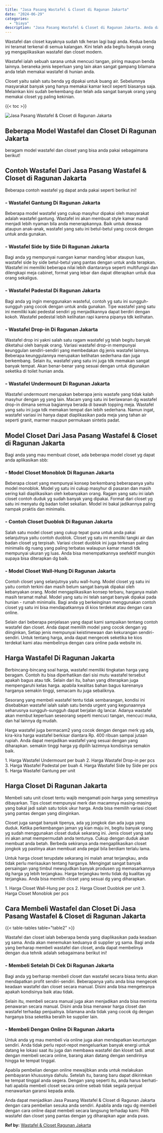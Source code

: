 ```yaml
---
title: "Jasa Pasang Wastafel & Closet di Ragunan Jakarta"
date: "2024-06-29"
categories: 
  - "biaya"
description: "Jasa Pasang Wastafel & Closet di Ragunan Jakarta. Anda dapat menjadikan Jasa Pasang Wastafel & Closet di Ragunan Jakarta dengan cara pembelian sesuka anda se..."
---
```


Wastafel dan closet kayaknya sudah tdk heran lagi bagi anda. Kedua benda ini teramat terkenal di semua kalangan. Kini telah ada begitu banyak orang yg mengaplikasikan wastafel dan closet modern.

Wastafel ialah sebuah sarana untuk mencuci tangan, piring maupun benda lainnya. beraneka jenis keperluan yang lain akan sangat gampang bilamana anda telah memakai wastafel di hunian anda.

Closet yaitu salah satu benda yg dipakai untuk buang air. Sebelumnya masyarakat banyak yang hanya memakai kamar kecil seperti biasanya saja. Melainkan kini sudah berkembang dan telah ada sangat banyak orang yang memakai closet yg paling kekinian.

{{< toc >}}

![Jasa Pasang Wastafel & Closet di Ragunan Jakarta](/images/wastafel-closet-murah27.png)

## Beberapa Model Wastafel dan Closet Di Ragunan Jakarta

beragam model wastafel dan closet yang bisa anda pakai sebagaimana berikut!

## Contoh Wastafel Dari Jasa Pasang Wastafel & Closet di Ragunan Jakarta

Beberapa contoh wastafel yg dapat anda pakai seperti berikut ini!

### \- Wastafel Gantung Di Ragunan Jakarta

Beberapa model wastafel yang cukup masyhur dipakai oleh masyarakat adalah wastafel gantung. Wastafel ini akan membuat style kamar mandi menjadi lebih nyaman bila anda menerapkannya. Baik untuk dewasa ataupun anak-anak, wastafel yang satu ini betul-betul yang cocok dengan untuk anda gunakan.

### \- Wastafel Side by Side Di Ragunan Jakarta

Bagi anda yg mempunyai ruangan kamar manding lebar ataupun luas, wastafel side by side betul-betul yang pantas dengan untuk anda terapkan. Wastafel ini memiliki beberapa nilai lebih diantaranya seperti multifungsi dan dilengkapi meja cabinet, format yang lebar dan dapat diterapkan untuk dua orang sekaligus.

### \- Wastafel Padestal Di Ragunan Jakarta

Bagi anda yg ingin menggunakan wasteful, contoh yg satu ini sungguh-sungguh yang cocok dengan untuk anda gunakan. Tipe wastafel yang satu ini memiliki kaki pedestal sendiri yg menjadikannya dapat berdiri dengan kokoh. Wastafel pedestal lebih kelihatan rapi karena pipanya tdk kelihatan.

### \- Wastafel Drop-in Di Ragunan Jakarta

Wastafel drop ini yakni salah satu ragam wastafel yg telah begitu banyak diketahui oleh banyak orang. Variasi wastafel drop-in mempunyai keunggulan sendiri-sendiri yang membedakan dg jenis wastafel lainnya. Beberapa keunggulannya merupakan kelihatan sederhana dan juga berkembang. Selain itu, wastafel yang satu ini juga tdk memakan sangat banyak tempat. Akan benar-benar yang sesuai dengan untuk digunakan seketika di toilet hunian anda.

### \- Wastafel Undermount Di Ragunan Jakarta

Wastafel undermount merupakan beberapa jenis wastafe yang tidak kalah masyhur dengan yg yang lain. Macam yang satu ini berlawanan dg wastafel drop-in dimana semua bagiannya berada di bawah topping meja. Wastafel yang satu ini juga tdk memakan tempat dan lebih sederhana. Namun ingat, wastafel variasi ini hanya dapat diaplikasikan pada meja yang tahan air seperti granit, marmer maupun permukaan sintetis padat.

## Model Closet Dari Jasa Pasang Wastafel & Closet di Ragunan Jakarta

Bagi anda yang mau membuat closet, ada beberapa model closet yg dapat anda aplikasikan sbb:

### \- Model Closet Monoblok Di Ragunan Jakarta

Beberapa closet yang mempunyai konsep berkembang beberapanya yaitu model monoblok. Model yg satu ini cukup masyhur di pasaran dan masih sering kali diaplikasikan oleh kebanyakan orang. Ragam yang satu ini ialah closet contoh duduk yg sudah banyak yang dipakai. Format dari closet yg satu ini menyatu dg badan toilet sekalian. Model ini bakal jadikannya paling nampak praktis dan minimalis.

### \- Contoh Closet Duoblok Di Ragunan Jakarta

Salah satu model closet yang cukup tepat guna untuk anda pakai selanjutnya yaitu contoh duoblok. Closet yg satu ini memiliki tangki air dan badan closet yg terpisah. Variasi closet duoblok ini juga terkesan paling minimalis dg ruang yang paling terbatas walaupun kamar mandi tdk mempunyai ukuran yg luas. Anda bisa menempatkannya seefektif mungkin supaya bisa diterapkan dg baik.

### \- Model Closet Wall-Hung Di Ragunan Jakarta

Contoh closet yang selanjutnya yaitu wall-hung. Model closet yg satu ini yaitu contoh terkini dan masih belum sangat banyak dipakai oleh kebanyakan orang. Model mengaplikasikan konsep terbaru, harganya malah masih teramat mahal. Model yang satu ini telah sangat banyak dipakai pada hunian - rumah minimalis. Bagi anda yg berkeinginan menggunakan contoh closet yg satu ini bisa mendapatkannya di kios terdekat atau dengan cara online.

Selain dari beberapa penjelasan yang dapat kami sampaikan tentang contoh wastafel dan closet. Anda dapat memilih model yang cocok dengan yg diinginkan, Setiap jenis mempunyai keistimewaan dan kekurangan sendiri-sendiri. Untuk tentang harga, anda dapat mengecek seketika ke kios terdekat kami atau membelinya dengan cara online pada website ini.

## Harga Wastafel Di Ragunan Jakarta

Berbincang-bincang soal harga, wastafel memiliki tingkatan harga yang beragam. Contoh itu bisa diperhatikan dari sisi mutu wastafel tersebut apakah bagus atau tdk. Selain dari itu, bahan yang diterapkan juga mempengaruhi kelas harga. apabila kwalitas bahan bagus karenanya harganya semakin tinggi, semacam itu juga sebaliknya.

Sesorang yang membeli wastafel tentu tidak sembarangan, kondisi ini disebabkan wastafel ialah salah satu benda urgent yang kegunaannya seharusnya sungguh-sungguh dapat berjalan dg lancar. Adanya wastafel akan membut keperluan seseorang seperti mencuci tangan, mencuci muka, dan hal lainnya dg mudah.

Harga wastafel juga bermacam2 yang cocok dengan dengan merk yg ada, kira-kira harga wastafel berkisar diantara Rp. 400 ribuan sampai jutaan rupiah. Anda dapat menjadikan wastafel yang sesuai dengan yang diharapkan. semakin tinggi harga yg dipilih lazimnya kondisinya semakin baik.

1\. Harga Wastafel Undermount per buah 2. Harga Wastafel Drop-in per pcs 3. Harga Wastafel Padestal per buah 4. Harga Wastafel Side by Side per pcs 5. Harga Wastafel Gantung per unit

## Harga Closet Di Ragunan Jakarta

Membeli satu unit closet tentu wajib mengamati poin harga yang semestinya dibayarkan. Tips closet mempunyai merk dan macamnya masing-masing yang bakal jadi salah satu tolok ukur harga. Anda bisa memilih variasi closet yang pantas dengan yang diinginkan.

Closet juga sangat banyak tipenya, ada yg jongkok dan ada juga yang duduk. Ketika perkembangan jaman yg kian maju ini, begitu banyak orang yg sudah menggunakan closet duduk sekarang ini. Jenis closet yang satu ini akan amat mempermudah anda tentunya. Cukup dengan duduk akan membuat anda betah. Berbeda sekiranya anda mengaplikasikan closet jongkok yg pastinya akan membuat anda pegal bila berdiam terlalu lama.

Untuk harga closet terupdate sekarang ini malah amat terjangkau, anda tidak perlu merisaukan tentang harganya. Mengingat sangat banyak persaingan yang timbul mewujudkan banyak produsen yg memasarkannya dg harga yg lebih terjangkau. Harga terjangkau tentu tidak dg kualitas yg terjangkau. Anda bisa memilih closet yang sesuai dg yang diharapkan.

1\. Harga Closet Wall-Hung per pcs 2. Harga Closet Duoblok per unit 3. Harga Closet Monoblok per pcs

## Cara Membeli Wastafel dan Closet Di Jasa Pasang Wastafel & Closet di Ragunan Jakarta

{{< table-tables table="table2" >}}

Wastafel dan closet ialah beberapa benda yang diaplikasikan pada keadaan yg sama. Anda akan menemukan keduanya di supplier yg sama. Bagi anda yang berharap membeli wastafel dan closet, anda dapat membelinya dengan dua tehnik adalah sebagaimana berikut ini!

### \- Membeli Setelah Di Cek Di Ragunan Jakarta

Bagi anda yg berharap membeli closet dan wastafel secara biasa tentu akan mendapatkan profit sendiri-sendiri. Beberapanya yaitu anda bisa mengecek keadaan wastafel dan closet secara manual. Disini anda bisa mengetesnya apakah kondisinya baik atau tidak.

Selain itu, membeli secara manual juga akan menjadikan anda bisa meminta penawaran secara manual. Disini anda bisa menawar harga closet dan wastafel terhadap penjualnya. bilamana anda tidak yang cocok dg dengan harganya bisa seketika beralih ke supplier lain.

### \- Membeli Dengan Online Di Ragunan Jakarta

Untuk anda yg mau membeli via online juga akan mendapatkan keuntungan sendiri. Anda tidak perlu repot-repot mengeluarkan banyak energi untuk datang ke lokasi saat itu juga dan membawa wastafel dan kloset tadi. amat dengan membeli secara online, barang akan datang dengan sendirinya hingga ke tempat tinggal.

Apabila pembelian dengan online mewajibkan anda untuk melakukan pembayaran khususnya dahulu. Setelah itu, barang baru dapat dikirimkan ke tempat tinggal anda segera. Dengan yang seperti itu, anda harus berhati-hati apabila membeli closet secara online sebab tidak segala penjual menawarkan garansi kepada anda.

Anda dapat menjadikan Jasa Pasang Wastafel & Closet di Ragunan Jakarta dengan cara pembelian sesuka anda sendiri. Apabila anda ragu dg membeli dengan cara online dapat membeli secara langsung terhadap kami. Pilih wastafel dan closet yang pantas dengan yg diharapkan agar anda puas.

**Ref by:** [Wastafel & Closet Ragunan Jakarta](https://id.wikipedia.org/wiki/Wastafel)
